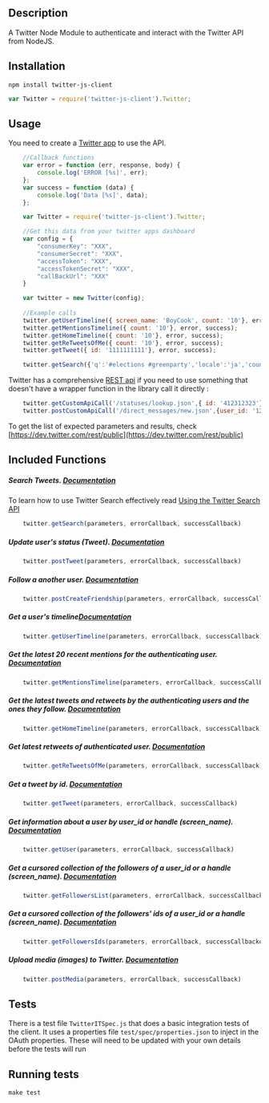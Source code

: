 ## Description
A Twitter Node Module to authenticate and interact with the Twitter API from NodeJS. 

## Installation
```	
npm install twitter-js-client
```
```javascript
var Twitter = require('twitter-js-client').Twitter;
```
## Usage
You need to create a [Twitter app](https://dev.twitter.com/apps) to use the API. 

```javascript
	//Callback functions
	var error = function (err, response, body) {
    	console.log('ERROR [%s]', err);
	};
	var success = function (data) {
    	console.log('Data [%s]', data);
	};

	var Twitter = require('twitter-js-client').Twitter;

	//Get this data from your twitter apps dashboard
	var config = {
    	"consumerKey": "XXX",
    	"consumerSecret": "XXX",
    	"accessToken": "XXX",
    	"accessTokenSecret": "XXX",
    	"callBackUrl": "XXX"
	}

    var twitter = new Twitter(config);
	
	//Example calls
	twitter.getUserTimeline({ screen_name: 'BoyCook', count: '10'}, error, success);
	twitter.getMentionsTimeline({ count: '10'}, error, success);
	twitter.getHomeTimeline({ count: '10'}, error, success);
	twitter.getReTweetsOfMe({ count: '10'}, error, success);
	twitter.getTweet({ id: '1111111111'}, error, success);

	twitter.getSearch({'q':'#elections #greenparty','locale':'ja','count': 100}, error, success);

```

Twitter has a comprehensive [REST api](https://dev.twitter.com/rest/public) if you need to use something that doesn't have a wrapper function in the library call it directly : 
```javascript
	twitter.getCustomApiCall('/statuses/lookup.json',{ id: '412312323'}, error, success);
	twitter.postCustomApiCall('/direct_messages/new.json',{user_id: '1234', 'text':'This is easy.'}, error, success);
```
To get the list of expected parameters and results, check [https://dev.twitter.com/rest/public](https://dev.twitter.com/rest/public)

## Included Functions

##### Search Tweets. [Documentation](https://dev.twitter.com/rest/reference/get/search/tweets)
To learn how to use Twitter Search effectively read [Using the Twitter Search API](https://dev.twitter.com/rest/public/search)
```javascript	
	twitter.getSearch(parameters, errorCallback, successCallback)
```


##### Update user's status (Tweet). [Documentation](https://dev.twitter.com/rest/reference/post/statuses/update)
```javascript
	twitter.postTweet(parameters, errorCallback, successCallback)
```
##### Follow a another user. [Documentation](https://dev.twitter.com/rest/reference/post/friendships/create)
```javascript
	twitter.postCreateFriendship(parameters, errorCallback, successCallback)
```
##### Get a user's timeline[Documentation](https://dev.twitter.com/rest/reference/get/statuses/user_timeline)
```javascript
	twitter.getUserTimeline(parameters, errorCallback, successCallback)
```
##### Get the latest 20 recent mentions for the authenticating user. [Documentation](https://dev.twitter.com/rest/reference/get/statuses/mentions_timeline)
```javascript
	twitter.getMentionsTimeline(parameters, errorCallback, successCallback)
```
##### Get the latest tweets and retweets by the authenticating users and the ones they follow. [Documentation](https://dev.twitter.com/rest/reference/get/statuses/home_timeline)
```javascript
	twitter.getHomeTimeline(parameters, errorCallback, successCallback)
```
##### Get latest retweets of authenticated user. [Documentation](https://dev.twitter.com/rest/reference/get/statuses/retweets_of_me)
```javascript
	twitter.getReTweetsOfMe(parameters, errorCallback, successCallback)
```
##### Get a tweet by id. [Documentation](https://dev.twitter.com/rest/reference/get/statuses/show/)
```javascript
	twitter.getTweet(parameters, errorCallback, successCallback)
```
##### Get information about a user by user\_id or handle (screen_name). [Documentation](https://dev.twitter.com/rest/reference/get/users/show)
```javascript
	twitter.getUser(parameters, errorCallback, successCallback)
```
##### Get a cursored collection of the followers of a user\_id or a handle (screen_name). [Documentation](https://dev.twitter.com/rest/reference/get/followers/list)
```javascript
	twitter.getFollowersList(parameters, errorCallback, successCallback)
```
##### Get a cursored collection of the followers' *ids* of a user\_id or a handle (screen_name). [Documentation](https://dev.twitter.com/rest/reference/get/followers/ids)
```javascript
	twitter.getFollowersIds(parameters, errorCallback, successCallbackok)
```
##### Upload media (images) to Twitter. [Documentation](https://dev.twitter.com/rest/reference/post/media/upload)
```javascript
	twitter.postMedia(parameters, errorCallback, successCallback)
```

## Tests

There is a test file `TwitterITSpec.js` that does a basic integration tests of the client. 
It uses a properties file `test/spec/properties.json` to inject in the OAuth properties. 
These will need to be updated with your own details before the tests will run

## Running tests

	make test